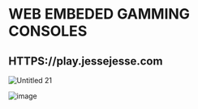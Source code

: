 # WEB EMBEDED GAMMING CONSOLES
## HTTPS://play.jessejesse.com

![Untitled 21](https://user-images.githubusercontent.com/119916323/227709175-51857785-8c2f-4f66-9c66-fe2dbef06c52.jpg)

![image](https://user-images.githubusercontent.com/119916323/227708893-d9f04b51-cb3c-48e9-a059-7702f47b53f2.png)

